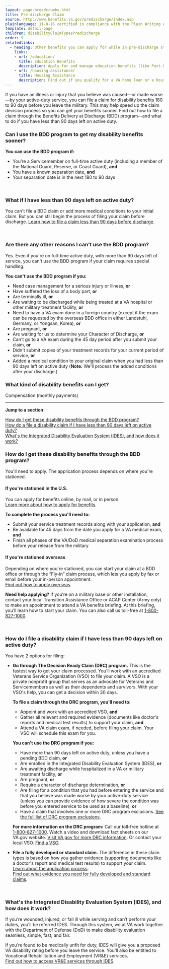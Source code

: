 ```yaml
---
layout: page-breadcrumbs.html
title: Pre-discharge Claim
source: http://www.benefits.va.gov/predischarge/index.asp
plainlanguage: 11-8-16 certified in compliance with the Plain Writing Act
template: detail-page
children: disabilityClaimTypesPredischarge
order: 9
relatedlinks:
  - heading: Other benefits you can apply for while in pre-discharge status
    links:
    - url: /education/
      title: Education Benefits
      description: Apply for and manage education benefits (like Post-9/11 GI Bill benefits) that you can use to pay for college and training programs.
    - url: /housing-assistance/
      title: Housing Assistance
      description: Find out if you qualify for a VA home loan or a housing grant to help you live more independently with your service-connected disability.
---
```


<div class="va-introtext">

If you have an illness or injury that you believe was caused—or made worse—by your active-duty service, you can file a claim for disability benefits 180 to 90 days before you leave the military. This may help speed up the claim decision process so you can get your benefits sooner. Find out how to file a claim through the Benefits Delivery at Discharge (BDD) program—and what to do if you have less than 90 days left on active duty.

</div>

<div class="feature" markdown="1">

### Can I use the BDD program to get my disability benefits sooner?

**You can use the BDD program if:**

-	You’re a Servicemember on full-time active duty (including a member of the National Guard, Reserve, or Coast Guard), **and**
- You have a known separation date, **and**
-	Your separation date is in the next 180 to 90 days

<br>

### What if I have less than 90 days left on active duty? 

You can't file a BDD claim or add more medical conditions to your initial claim. But you can still begin the process of filing your claim before discharge. [Learn how to file a claim less than 90 days before discharge](#drc-program).

<br>

### Are there any other reasons I can't use the BDD program?

Yes. Even if you're on full-time active duty, with more than 90 days left of service, you can't use the BDD program if your claim requires special handling.

**You can't use the BDD program if you:**

- Need case management for a serious injury or illness, **or**
- Have suffered the loss of a body part, **or**
- Are terminally ill, **or**
- Are waiting to be discharged while being treated at a VA hospital or other military treatment facility, **or**
- Need to have a VA exam done in a foreign country (except if the exam can be requested by the overseas BDD office in either Landstuhl, Germany, or Yongsan, Korea), **or**
- Are pregnant, **or**
- Are waiting for us to determine your Character of Discharge, **or**
- Can't go to a VA exam during the 45 day period after you submit your claim, **or**
- Didn't submit copies of your treatment records for your current period of service, **or**
- Added a medical condition to your original claim when you had less than 90 days left on active duty (**Note:** We'll process the added conditions after your discharge.)

</div>

### What kind of disability benefits can I get?
Compensation (monthly payments)

-----

**Jump to a section:**

[How do I get these disability benefits through the BDD program?](#bdd-program) <br/>
[How do a file a disability claim if I have less than 90 days left on active duty?](#drc-program) <br/>
[What's the Integrated Disability Evaluation System (IDES), and how does it work?](#ides-program)

<span id="bdd-program"></span>

### How do I get these disability benefits through the BDD program?
You'll need to apply. The application process depends on where you're stationed.

#### If you're stationed in the U.S.
You can apply for benefits online, by mail, or in person. <br>
[Learn more about how to apply for benefits](/disability-benefits/apply/).

**To complete the process you'll need to:**

- Submit your service treatment records along with your application, **and**
- Be available for 45 days from the date you apply for a VA medical exam, **and**
- Finish all phases of the VA/DoD medical separation examination process before your release from the military

#### If you're stationed overseas
Depending on where you're stationed, you can start your claim at a BDD office or through the “Fly-in” claim process, which lets you apply by fax or email before your in-person appointment. <br>
[Find out how to apply overseas](/disability-benefits/apply/claim-types/predischarge-claim/overseas/).

**Need help applying?** If you’re on a military base or other installation, contact your local Transition Assistance Office or ACAP Center (Army only) to make an appointment to attend a VA benefits briefing. At this briefing, you’ll learn how to start your claim. You can also call us toll-free at <a href="tel:+18008271000">1-800-827-1000</a>.

<br>

<span id="drc-program"></span>

### How do I file a disability claim if I have less than 90 days left on active duty?

You have 2 options for filing:

- **Go through The Decision Ready Claim (DRC) program.** This is the fastest way to get your claim processed. You'll work with an accredited Veterans Service Organization (VSO) to file your claim. A VSO is a private nonprofit group that serves as an advocate for Veterans and Servicemembers as well as their dependents and survivors. With your VSO's help, you can get a decision within 30 days.<br/>

  **To file a claim through the DRC program, you'll need to:**
    - Appoint and work with an accredited VSO, **and**
    - Gather all relevant and required evidence (documents like doctor's reports and medical test results) to support your claim, **and**
    - Attend a VA claim exam, if needed, before filing your claim. Your VSO will schedule this exam for you.<br/>

  **You can't use the DRC program if you:**
    - Have more than 90 days left on active duty, unless you have a pending BDD claim, **or** 
    - Are enrolled in the Integrated Disability Evaluation System (IDES), **or**
    - Are awaiting discharge while hospitalized in a VA or military treatment facility, **or**
    - Are pregnant, **or**
    - Require a character of discharge determination, **or**
    - Are filing for a condition that you had before entering the service and that you believe was made worse by your active-duty service (unless you can provide evidence of how severe the condition was before you entered service to be used as a baseline), **or**
  - Have a claim that involves one or more DRC program exclusions. [See the full list of DRC program exclusions](https://www.benefits.va.gov/compensation/drc.asp). <br/>

  **For more information on the DRC program:**
  Call our toll-free hotline at <a href="tel:+18008271000">1-800-827-1000</a>. 
  Watch a video and download fact sheets on our VA.gov website. [Visit VA.gov for more DRC information](https://www.benefits.va.gov/compensation/drc.asp). 
  Or contact your local VSO. [Find a VSO](https://www.ebenefits.va.gov/ebenefits/vso-search).<br>

- **File a fully developed or standard claim.** The difference in these claim types is based on how you gather evidence (supporting documents like a doctor's report and medical test results) to support your claim.<br/>
[Learn about the application process](/disability-benefits/apply/).</br>
[Find out what evidence you need for fully developed and standard claims](/disability-benefits/apply/evidence/).

<br>

<span id="ides-program"></span>

### What's the Integrated Disability Evaluation System (IDES), and how does it work?

If you’re wounded, injured, or fall ill while serving and can’t perform your duties, you’ll be referred IDES. Through this system, we at VA work together with the Department of Defense (DoD) to make disability evaluation seamless, simple, fast, and fair.

If you’re found to be medically unfit for duty, IDES will give you a proposed VA disability rating before you leave the service. You'll also be entitled to Vocational Rehabilitation and Employment (VR&E) services. <br/>
[Find out how to access VR&E services through IDES](/employment/vocational-rehab-and-employment/ides/).

